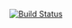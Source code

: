[![Build Status](https://dev.azure.com/gedov93/Strat/_apis/build/status/Renzak.StartShambles)](https://dev.azure.com/gedov93/Strat/_build/latest?definitionId=1)

